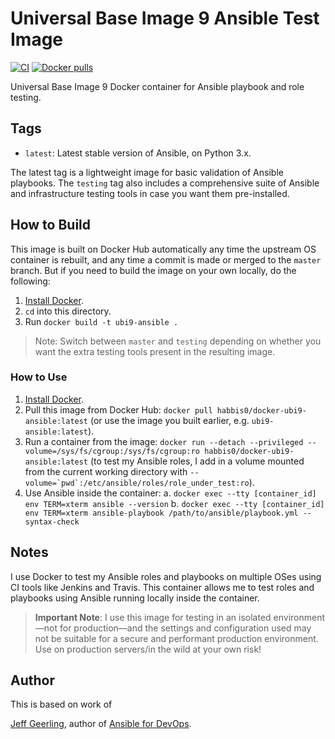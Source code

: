 # Universal Base Image 9 Ansible Test Image

[![CI](https://github.com/habbis/docker-ubi9-ansible/workflows/Build/badge.svg?branch=main&event=push)](https://github.com/habbis/docker-ubi9-ansible) [![Docker pulls](https://img.shields.io/docker/pulls/habbis0/docker-ubi9-ansible)](https://hub.docker.com/r/habbis0/docker-ubi9-ansible/)

Universal Base Image 9 Docker container for Ansible playbook and role testing.

## Tags

  - `latest`: Latest stable version of Ansible, on Python 3.x.

The latest tag is a lightweight image for basic validation of Ansible playbooks. The `testing` tag also includes a comprehensive suite of Ansible and infrastructure testing tools in case you want them pre-installed.

## How to Build

This image is built on Docker Hub automatically any time the upstream OS container is rebuilt, and any time a commit is made or merged to the `master` branch. But if you need to build the image on your own locally, do the following:

  1. [Install Docker](https://docs.docker.com/engine/installation/).
  2. `cd` into this directory.
  3. Run `docker build -t ubi9-ansible .`

> Note: Switch between `master` and `testing` depending on whether you want the extra testing tools present in the resulting image.

### How to Use

  1. [Install Docker](https://docs.docker.com/engine/installation/).
  2. Pull this image from Docker Hub: `docker pull habbis0/docker-ubi9-ansible:latest` (or use the image you built earlier, e.g. `ubi9-ansible:latest`).
  3. Run a container from the image: `docker run --detach --privileged --volume=/sys/fs/cgroup:/sys/fs/cgroup:ro habbis0/docker-ubi9-ansible:latest` (to test my Ansible roles, I add in a volume mounted from the current working directory with ``--volume=`pwd`:/etc/ansible/roles/role_under_test:ro``).
  4. Use Ansible inside the container:
    a. `docker exec --tty [container_id] env TERM=xterm ansible --version`
    b. `docker exec --tty [container_id] env TERM=xterm ansible-playbook /path/to/ansible/playbook.yml --syntax-check`

## Notes

I use Docker to test my Ansible roles and playbooks on multiple OSes using CI tools like Jenkins and Travis. This container allows me to test roles and playbooks using Ansible running locally inside the container.

> **Important Note**: I use this image for testing in an isolated environment—not for production—and the settings and configuration used may not be suitable for a secure and performant production environment. Use on production servers/in the wild at your own risk!

## Author

This is based on work of

 [Jeff Geerling](https://www.jeffgeerling.com/), author of [Ansible for DevOps](https://www.ansiblefordevops.com/).

